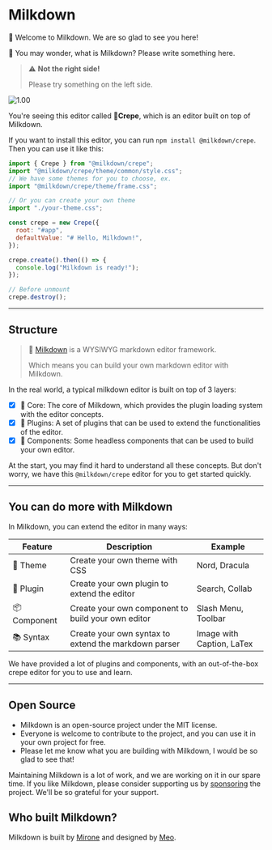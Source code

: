 # Milkdown

👋 Welcome to Milkdown. We are so glad to see you here!

💭 You may wonder, what is Milkdown? Please write something here.

> ⚠️ **Not the right side!**
>
> Please try something on the left side.

![1.00](/polar.jpeg "Hello by a polar bear")

You're seeing this editor called **🥞Crepe**, which is an editor built on top of Milkdown.

If you want to install this editor, you can run `npm install @milkdown/crepe`. Then you can use it like this:

```js
import { Crepe } from "@milkdown/crepe";
import "@milkdown/crepe/theme/common/style.css";
// We have some themes for you to choose, ex.
import "@milkdown/crepe/theme/frame.css";

// Or you can create your own theme
import "./your-theme.css";

const crepe = new Crepe({
  root: "#app",
  defaultValue: "# Hello, Milkdown!",
});

crepe.create().then(() => {
  console.log("Milkdown is ready!");
});

// Before unmount
crepe.destroy();
```

---

## Structure

> 🍼 [Milkdown][repo] is a WYSIWYG markdown editor framework.
>
> Which means you can build your own markdown editor with Milkdown.

In the real world, a typical milkdown editor is built on top of 3 layers:

- [x] 🥛 Core: The core of Milkdown, which provides the plugin loading system with the editor concepts.
- [x] 🧇 Plugins: A set of plugins that can be used to extend the functionalities of the editor.
- [x] 🍮 Components: Some headless components that can be used to build your own editor.

At the start, you may find it hard to understand all these concepts.
But don't worry, we have this `@milkdown/crepe` editor for you to get started quickly.

---

## You can do more with Milkdown

In Milkdown, you can extend the editor in many ways:

| Feature      | Description                                          | Example                   |
| ------------ | ---------------------------------------------------- | ------------------------- |
| 🎨 Theme     | Create your own theme with CSS                       | Nord, Dracula             |
| 🧩 Plugin    | Create your own plugin to extend the editor          | Search, Collab            |
| 📦 Component | Create your own component to build your own editor   | Slash Menu, Toolbar       |
| 📚 Syntax    | Create your own syntax to extend the markdown parser | Image with Caption, LaTex |

We have provided a lot of plugins and components, with an out-of-the-box crepe editor for you to use and learn.

---

## Open Source

- Milkdown is an open-source project under the MIT license.
- Everyone is welcome to contribute to the project, and you can use it in your own project for free.
- Please let me know what you are building with Milkdown, I would be so glad to see that!

Maintaining Milkdown is a lot of work, and we are working on it in our spare time.
If you like Milkdown, please consider supporting us by [sponsoring][sponsor] the project.
We'll be so grateful for your support.

## Who built Milkdown?

Milkdown is built by [Mirone][mirone] and designed by [Meo][meo].

[repo]: https://github.com/Milkdown/milkdown
[mirone]: https://github.com/Saul-Mirone
[meo]: https://meo.cool
[sponsor]: https://github.com/sponsors/Saul-Mirone
